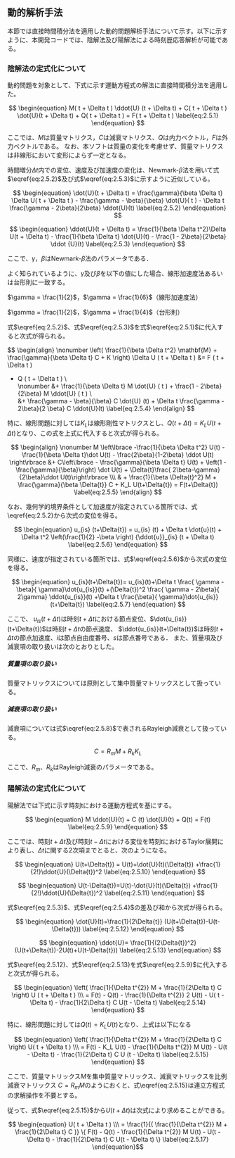 <script type="text/x-mathjax-config">
MathJax.Hub.Config({
  tex2jax: {
    inlineMath: [['$','$'], ['\\(','\\)']],
    processEscapes: true
  },
  TeX: {
    equationNumbers: {
      autoNumber: "AMS"
    }
  },
  CommonHTML: { matchFontHeight: true },
  displayAlign: "center"
});
</script>
<script src='https://cdnjs.cloudflare.com/ajax/libs/mathjax/2.7.5/MathJax.js?config=TeX-MML-AM_CHTML' async></script>

## 動的解析手法

本節では直接時間積分法を適用した動的問題解析手法について示す。以下に示すように、本開発コードでは、陰解法及び陽解法による時刻歴応答解析が可能である。

### 陰解法の定式化について

動的問題を対象として、下式に示す運動方程式の解法に直接時間積分法を適用した。

$$
\begin{equation}
M( t + \Delta t ) \ddot{U} (t + \Delta t) + C( t + \Delta t ) \dot{U}(t + \Delta t) + Q( t + \Delta t ) = F( t + \Delta t )
\label{eq:2.5.1}
\end{equation}
$$

ここでは、$M$は質量マトリクス，$C$は減衰マトリクス、$Q$は内力ベクトル，$F$は外力ベクトルである。
なお、本ソフトは質量の変化を考慮せず、質量マトリクスは非線形において変形によらず一定となる。

時間増分$\Delta t$内での変位、速度及び加速度の変化は、Newmark-$\beta$法を用いて式$\eqref{eq:2.5.2}$及び式$\eqref{eq:2.5.3}$に示すように近似している。

$$
\begin{equation}
\dot{U}(t + \Delta t) =
\frac{\gamma}{\beta \Delta t} \Delta U( t + \Delta t ) - \frac{\gamma - \beta}{\beta} \dot{U}( t ) - \Delta t \frac{\gamma - 2\beta}{2\beta} \ddot{U}(t)
\label{eq:2.5.2}
\end{equation}
$$

$$
\begin{equation}
\ddot{U}(t + \Delta t) = \frac{1}{\beta \Delta t^2}\Delta U(t + \Delta t) - \frac{1}{\beta \Delta t} \dot{U}(t) - \frac{1 - 2\beta}{2\beta} \ddot {U}(t)
\label{eq:2.5.3}
\end{equation}
$$

ここで、$\gamma$，$\beta$はNewmark-$\beta$法のパラメータである．

よく知られているように、$\gamma$及び$\beta$を以下の値にした場合、線形加速度法あるいは台形則に一致する。

$\gamma = \frac{1}{2}$，$\gamma = \frac{1}{6}$（線形加速度法）

$\gamma = \frac{1}{2}$，$\gamma = \frac{1}{4}$（台形則）

式$\eqref{eq:2.5.2}$、式$\eqref{eq:2.5.3}$を式$\eqref{eq:2.5.1}$に代入すると次式が得られる。

$$
\begin{align}
\nonumber \left( \frac{1}{\beta \Delta t^2} \mathbf{M} + \frac{\gamma}{\beta \Delta t} C + K \right) \Delta U ( t + \Delta t ) &= F ( t + \Delta t )
- Q ( t + \Delta t ) \\\
\nonumber &+ \frac{1}{\beta \Delta t} M \dot{U} ( t )
           + \frac{1 - 2\beta}{2\beta} M \ddot{U} ( t ) \\\
&+ \frac{\gamma - \beta}{\beta} C \dot{U} (t)
           + \Delta t \frac{\gamma - 2\beta}{2 \beta} C \ddot{U}(t)
\label{eq:2.5.4}
\end{align}
$$

特に、線形問題に対しては$K_L$は線形剛性マトリクスとし、$Q ( t + \Delta t ) = K_L U (t + \Delta t)$となり、この式を上式に代入すると次式が得られる。

$$
\begin{align}
\nonumber M \left\lbrace -\frac{1}{\beta \Delta t^2} U(t) -\frac{1}{\beta \Delta t}\dot U(t) - \frac{2\beta}{1-2\beta} \ddot U(t) \right\rbrace
&+ C\left\lbrace - \frac{\gamma}{\beta \Delta t} U(t) + \left(1 - \frac{\gamma}{\beta}\right) \dot U(t) + \Delta{t}\frac{ 2\beta-\gamma}{2\beta}\ddot U(t)\right\rbrace \\\
 & + \frac{1}{\beta \Delta{t}^2} M + \frac{\gamma}{\beta \Delta{t}} C + K_L U(t+\Delta{t}) = F(t+\Delta{t})
\label{eq:2.5.5}
\end{align}
$$

なお、幾何学的境界条件として加速度が指定されている箇所では、式\eqref{eq:2.5.2}から次式の変位を得る。

$$
\begin{equation}
u_{is} (t+\Delta{t}) = u_{is} (t) + \Delta t \dot{u}(t) + \Delta t^2 \left(\frac{1}{2} -\beta \right) {\ddot{u}}_{is} (t + \Delta t)
\label{eq:2.5.6}
\end{equation}
$$

同様に、速度が指定されている箇所では、式$\eqref{eq:2.5.6}$から次式の変位を得る。

$$
\begin{equation}
u_{is}(t+\Delta{t})= u_{is}(t)+\Delta t
\frac{ \gamma - \beta}{ \gamma}\dot{u_{is}}(t)
+(\Delta{t})^2 \frac{ \gamma - 2\beta}{ 2\gamma}
\ddot{u_{is}}(t)
+\Delta t \frac{\beta}{ \gamma}\dot{u_{is}}(t+\Delta{t})
\label{eq:2.5.7}
\end{equation}
$$

ここで、
$u_{is}(t+\Delta{t})$は時刻$t+\Delta{t}$における節点変位、$\dot{u_{is}}(t+\Delta{t})$は時刻$t+\Delta{t}$の節点速度、
$\ddot{u_{is}}(t+\Delta{t})$は時刻$t+\Delta{t}$の節点加速度、$i$は節点自由度番号、$s$は節点番号である．
また、質量項及び減衰項の取り扱いは次のとおりとした。

##### 質量項の取り扱い

質量マトリックスについては原則として集中質量マトリックスとして扱っている。

##### 減衰項の取り扱い

減衰項については式$\eqref{eq:2.5.8}$で表されるRayleigh減衰として扱っている。

$$
\begin{equation}
C = R_m M + R_k K_L
\label{eq:2.5.8}
\end{equation}
$$

ここで、$R_m$、$R_k$はRayleigh減衰のパラメータである。

### 陽解法の定式化について

陽解法では下式に示す時刻tにおける運動方程式を基にする。

$$
\begin{equation}
M \ddot{U}(t) + C (t) \dot{U}(t) + Q(t) = F(t)
\label{eq:2.5.9}
\end{equation}
$$

ここでは、時刻$t + \Delta t$及び時刻$t - \Delta t$における変位を時刻$t$におけるTaylor展開により表し、$\Delta t$に関する2次項までとると、次のようになる。

$$
\begin{equation}
U(t+\Delta{t}) = U(t)+\dot{U}(t)(\Delta{t})
+\frac{1}{2!}\ddot{U}(\Delta{t})^2
\label{eq:2.5.10}
\end{equation}
$$

$$
\begin{equation}
U(t-\Delta{t})=U(t)-\dot{U}(t)(\Delta{t})
+\frac{1}{2!}\ddot{U}(\Delta{t})^2
\label{eq:2.5.11}
\end{equation}
$$

式$\eqref{eq:2.5.3}$、式$\eqref{eq:2.5.4}$の差及び和から次式が得られる。

$$
\begin{equation}
\dot{U}(t)=\frac{1}{2\Delta{t}}
(U(t+\Delta{t})-U(t-\Delta{t}))
\label{eq:2.5.12}
\end{equation}
$$

$$
\begin{equation}
\ddot{U}=
\frac{1}{(2\Delta{t})^2}
(U(t+\Delta{t})-2U(t)+U(t-\Delta{t}))
\label{eq:2.5.13}
\end{equation}
$$

式$\eqref{eq:2.5.12}、式$\eqref{eq:2.5.13}を式$\eqref{eq:2.5.9}$に代入すると次式が得られる。

$$
\begin{equation}
\left( \frac{1}{\Delta t^{2}} M + \frac{1}{2\Delta t} C \right) U ( t + \Delta t ) \\\
= F(t) - Q(t) - \frac{1}{\Delta t^{2}} 2 U(t) - U( t - \Delta t) - \frac{1}{2\Delta t} C U(t - \Delta t)
\label{eq:2.5.14}
\end{equation}
$$

特に、線形問題に対しては$Q(t) = K_L U(t)$となり、上式は以下になる

$$
\begin{equation}
\left( \frac{1}{\Delta t^{2}} M + \frac{1}{2\Delta t} C \right) U( t + \Delta t ) \\\
= F(t) - K_L U(t) - \frac{1}{\Delta t^{2}} M U(t) - U(t - \Delta t) - \frac{1}{2\Delta t} C U (t - \Delta t)
\label{eq:2.5.15}
\end{equation}
$$

ここで、質量マトリックス$M$を集中質量マトリックス、減衰マトリックスを比例減衰マトリックス $C = R_m M$のようにおくと、式\eqref{eq:2.5.15}は連立方程式の求解操作を不要とする。

従って、式$\eqref{eq:2.5.15}$から$U(t+\Delta t)$は次式により求めることができる。

$$
\begin{equation}
U( t + \Delta t ) \\\
= \frac{1}{( \frac{1}{\Delta t^{2}} M + \frac{1}{2\Delta t} C )} \{ F(t) - Q(t) - \frac{1}{\Delta t^{2}} M U(t) - U(t - \Delta t) - \frac{1}{2\Delta t} C U(t - \Delta t) \}
\label{eq:2.5.17}
\end{equation}$$
